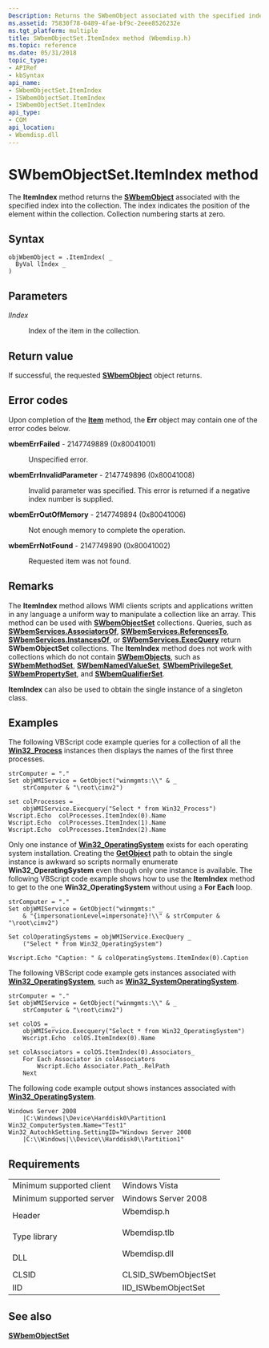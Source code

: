 ```yaml
---
Description: Returns the SWbemObject associated with the specified index into the collection.
ms.assetid: 75830f78-0489-4fae-bf9c-2eee8526232e
ms.tgt_platform: multiple
title: SWbemObjectSet.ItemIndex method (Wbemdisp.h)
ms.topic: reference
ms.date: 05/31/2018
topic_type: 
- APIRef
- kbSyntax
api_name: 
- SWbemObjectSet.ItemIndex
- ISWbemObjectSet.ItemIndex
- ISWbemObjectSet.ItemIndex
api_type: 
- COM
api_location: 
- Wbemdisp.dll
---
```


# SWbemObjectSet.ItemIndex method

The **ItemIndex** method returns the [**SWbemObject**](swbemobject.md) associated with the specified index into the collection. The index indicates the position of the element within the collection. Collection numbering starts at zero.

## Syntax


```VB
objWbemObject = .ItemIndex( _
  ByVal lIndex _
)
```



## Parameters

<dl> <dt>

*lIndex* 
</dt> <dd>

Index of the item in the collection.

</dd> </dl>

## Return value

If successful, the requested [**SWbemObject**](swbemobject.md) object returns.

## Error codes

Upon completion of the [**Item**](swbemobjectset-item.md) method, the **Err** object may contain one of the error codes below.

<dl> <dt>

**wbemErrFailed** - 2147749889 (0x80041001)
</dt> <dd>

Unspecified error.

</dd> <dt>

**wbemErrInvalidParameter** - 2147749896 (0x80041008)
</dt> <dd>

Invalid parameter was specified. This error is returned if a negative index number is supplied.

</dd> <dt>

**wbemErrOutOfMemory** - 2147749894 (0x80041006)
</dt> <dd>

Not enough memory to complete the operation.

</dd> <dt>

**wbemErrNotFound** - 2147749890 (0x80041002)
</dt> <dd>

Requested item was not found.

</dd> </dl>

## Remarks

The **ItemIndex** method allows WMI clients scripts and applications written in any language a uniform way to manipulate a collection like an array. This method can be used with [**SWbemObjectSet**](swbemobjectset.md) collections. Queries, such as [**SWbemServices.AssociatorsOf**](swbemservices-associatorsof.md), [**SWbemServices.ReferencesTo**](swbemservices-referencesto.md), [**SWbemServices.InstancesOf**](swbemservices-instancesof.md), or [**SWbemServices.ExecQuery**](swbemservices-execquery.md) return **SWbemObjectSet** collections. The **ItemIndex** method does not work with collections which do not contain [**SWbemObjects**](swbemobject.md), such as [**SWbemMethodSet**](swbemmethodset.md), [**SWbemNamedValueSet**](swbemnamedvalueset.md), [**SWbemPrivilegeSet**](swbemprivilegeset.md), [**SWbemPropertySet**](swbempropertyset.md), and [**SWbemQualifierSet**](swbemqualifierset.md).

**ItemIndex** can also be used to obtain the single instance of a singleton class.

## Examples

The following VBScript code example queries for a collection of all the [**Win32\_Process**](https://docs.microsoft.com/windows/desktop/CIMWin32Prov/win32-process) instances then displays the names of the first three processes.


```VB
strComputer = "."
Set objWMIService = GetObject("winmgmts:\\" & _
    strComputer & "\root\cimv2")

set colProcesses = _
    objWMIService.Execquery("Select * from Win32_Process")
Wscript.Echo  colProcesses.ItemIndex(0).Name
Wscript.Echo  colProcesses.ItemIndex(1).Name
Wscript.Echo  colProcesses.ItemIndex(2).Name
```



Only one instance of [**Win32\_OperatingSystem**](https://docs.microsoft.com/windows/desktop/CIMWin32Prov/win32-operatingsystem) exists for each operating system installation. Creating the [**GetObject**](https://msdn.microsoft.com/library/e9waz863(v=VS.71).aspx) path to obtain the single instance is awkward so scripts normally enumerate **Win32\_OperatingSystem** even though only one instance is available. The following VBScript code example shows how to use the **ItemIndex** method to get to the one **Win32\_OperatingSystem** without using a **For Each** loop.


```VB
strComputer = "."
Set objWMIService = GetObject("winmgmts:" _
    & "{impersonationLevel=impersonate}!\\" & strComputer & "\root\cimv2")

Set colOperatingSystems = objWMIService.ExecQuery _
    ("Select * from Win32_OperatingSystem")

Wscript.Echo "Caption: " & colOperatingSystems.ItemIndex(0).Caption
```



The following VBScript code example gets instances associated with [**Win32\_OperatingSystem**](https://docs.microsoft.com/windows/desktop/CIMWin32Prov/win32-operatingsystem), such as [**Win32\_SystemOperatingSystem**](https://docs.microsoft.com/windows/desktop/CIMWin32Prov/win32-systemoperatingsystem).


```VB
strComputer = "."
Set objWMIService = GetObject("winmgmts:\\" & _
    strComputer & "\root\cimv2")

set colOS = _
    objWMIService.Execquery("Select * from Win32_OperatingSystem")
    Wscript.Echo  colOS.ItemIndex(0).Name

set colAssociators = colOS.ItemIndex(0).Associators_
    For Each Associator in colAssociators 
        Wscript.Echo Associator.Path_.RelPath  
    Next
```



The following code example output shows instances associated with [**Win32\_OperatingSystem**](https://docs.microsoft.com/windows/desktop/CIMWin32Prov/win32-operatingsystem).

``` syntax
Windows Server 2008 
    |C:\Windows|\Device\Harddisk0\Partition1
Win32_ComputerSystem.Name="Test1"
Win32_AutochkSetting.SettingID="Windows Server 2008 
    |C:\\Windows|\\Device\\Harddisk0\\Partition1"
```

## Requirements



|                                     |                                                                                         |
|-------------------------------------|-----------------------------------------------------------------------------------------|
| Minimum supported client<br/> | Windows Vista<br/>                                                                |
| Minimum supported server<br/> | Windows Server 2008<br/>                                                          |
| Header<br/>                   | <dl> <dt>Wbemdisp.h</dt> </dl>   |
| Type library<br/>             | <dl> <dt>Wbemdisp.tlb</dt> </dl> |
| DLL<br/>                      | <dl> <dt>Wbemdisp.dll</dt> </dl> |
| CLSID<br/>                    | CLSID\_SWbemObjectSet<br/>                                                        |
| IID<br/>                      | IID\_ISWbemObjectSet<br/>                                                         |



## See also

<dl> <dt>

[**SWbemObjectSet**](swbemobjectset.md)
</dt> </dl>

 

 




